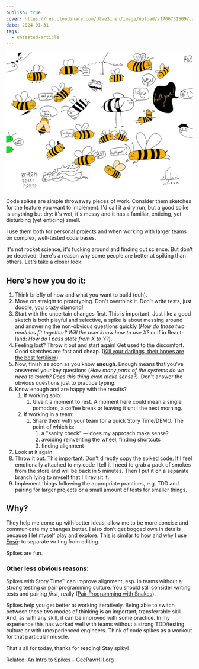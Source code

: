 ```yaml
---
publish: true
cover: https://res.cloudinary.com/dlve3inen/image/upload/v1706731509/card-spikes_wueslr.webp
date: 2024-01-31
tags:
  - untested-article
---
```


![160](bees-spike.webp)

Code spikes are simple throwaway pieces of work. Consider them sketches for the feature you want to implement. I'd call it a dry run, but a good spike is anything but dry: it's wet, it's messy and it has a familiar, enticing, yet disturbing (yet enticing) smell.

I use them both for personal projects and when working with larger teams on complex, well-tested code bases.

It's not rocket science, it's fucking around and finding out science. But don't be deceived, there's a reason why some people are better at spiking than others. Let's take a closer look.

## Here's how you do it:

1. Think briefly of how and what you want to build (duh).
2. Move on straight to prototyping. Don't overthink it. Don't write tests, just doodle, you crazy diamond!
3. Start with the uncertain changes first. This is important. Just like a good sketch is both playful and selective, a spike is about messing around and answering the non-obvious questions quickly (_How do these two modules fit together?_ _Will the user know how to use X?_ or if in React-land: _How do I pass state from X to Y?_).
4. Feeling lost? Throw it out and start again! Get used to the discomfort. Good sketches are fast and cheap. ([Kill your darlings, their bones are the best fertiliser](<../Kill your darlings, their bones are the best fertiliser>))
5. Now, finish as soon as you know **enough**. Enough means that you've answered your key questions (_How many parts of the systems do we need to touch?_ _Does this thing even make sense?_). Don't answer the obvious questions just to practice typing.
6. Know enough and are happy with the results?
   1. If working solo:
      1. Give it a moment to rest. A moment here could mean a single pomodoro, a coffee break or leaving it until the next morning.
   2. If working in a team:
      1. Share them with your team for a quick Story Time/DEMO. The point of which is:
         1. a "sanity check" — does my approach make sense?
         2. avoiding reinventing the wheel, finding shortcuts
         3. finding alignment
7. Look at it again.
8. Throw it out. This important. Don't directly copy the spiked code. If I feel emotionally attached to my code I tell it I need to grab a pack of smokes from the store and will be back in 5 minutes. Then I put it on a separate branch lying to myself that I'll revisit it.
9. Implement things following the appropriate practices, e.g. TDD and pairing for larger projects or a small amount of tests for smaller things.

## Why?

They help me come up with better ideas, allow me to be more concise and communicate my changes better. I also don't get bogged own in details because I let myself play and explore. This is similar to how and why I use [Ensō](https://enso.sonnet.io): to separate writing from editing.

Spikes are fun.

### Other less obvious reasons:

Spikes with Story Time™ can improve alignment, esp. in teams without a strong testing or pair programming culture. You should still consider writing tests and pairing _first_, really ([Pair Programming with Snakes](https://sonnet.io/posts/snakes)).

Spikes help you get better at working iteratively. Being able to switch between these two modes of thinking is an important, transferrable skill. And, as with any skill, it can be improved with some practice. In my experience this has worked well with teams without a strong TDD/testing culture or with unexperienced engineers. Think of code spikes as a workout for that particular muscle.

That's all for today, thanks for reading! Stay spiky!

Related: [An Intro to Spikes – GeePawHill.org](https://www.geepawhill.org/2020/06/02/an-intro-to-spikes/)
